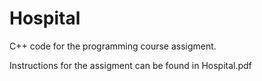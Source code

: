 # Hospital
C++ code for the programming course assigment.

Instructions for the assigment can be found in Hospital.pdf
